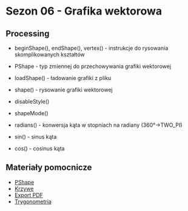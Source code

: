 # Sezon 06 - Grafika wektorowa

## Processing

- beginShape(), endShape(), vertex() -  instrukcje do rysowania skomplikowanych kształtów
- PShape - typ zmiennej do przechowywania grafiki wektorowej
- loadShape() - ładowanie grafiki z pliku
- shape() - rysowanie grafiki wektorowej
- disableStyle()
- shapeMode()

- radians() - konwersja kąta w stopniach na radiany (360°->TWO_PI)
- sin() - sinus kąta
- cos() - cosinus kąta

## Materiały pomocnicze

- [PShape](https://processing.org/tutorials/pshape)
- [Krzywe](https://processing.org/tutorials/curves)
- [Export PDF](https://processing.org/reference/libraries/pdf/index.html)
- [Trygonometria](https://processing.org/tutorials/anatomy/)